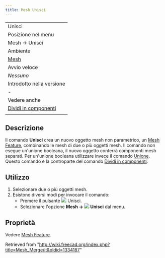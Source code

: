 ```yaml
---
title: Mesh Unisci
---
```


|                                                                            |
| -------------------------------------------------------------------------- |
| Unisci                                                                     |
| Posizione nel menu                                                         |
| Mesh → Unisci                                                              |
| Ambiente                                                                   |
| [Mesh](/Mesh_Workbench/it "Mesh Workbench/it")                             |
| Avvio veloce                                                               |
| _Nessuno_                                                                  |
| Introdotto nella versione                                                  |
| -                                                                          |
| Vedere anche                                                               |
| [Dividi in componenti](/Mesh_SplitComponents/it "Mesh SplitComponents/it") |
|                                                                            |

## Descrizione

Il comando **Unisci** crea un nuovo oggetto mesh non parametrico, un [Mesh Feature](/Mesh_Feature/it "Mesh Feature/it"), combinando le mesh di due o più oggetti mesh. Il comando non esegue un'unione booleana, il nuovo oggetto conterrà componenti mesh separati. Per un'unione booleana utilizzare invece il comando [Unione](/Mesh_Union/it "Mesh Union/it"). Questo comando è la controparte del comando [Dividi in componenti](/Mesh_SplitComponents/it "Mesh SplitComponents/it").

## Utilizzo

1. Selezionare due o più oggetti mesh.
2. Esistono diversi modi per invocare il comando:
   - Premere il pulsante ![](/images/Mesh_Merge.svg) Unisci.
   - Selezionare l'opzione **Mesh → ![](/images/Mesh_Merge.svg) Unisci** dal menu.

## Proprietà

Vedere [Mesh Feature](/Mesh_Feature/it "Mesh Feature/it").

Retrieved from "<http://wiki.freecad.org/index.php?title=Mesh_Merge/it&oldid=1334187>"
